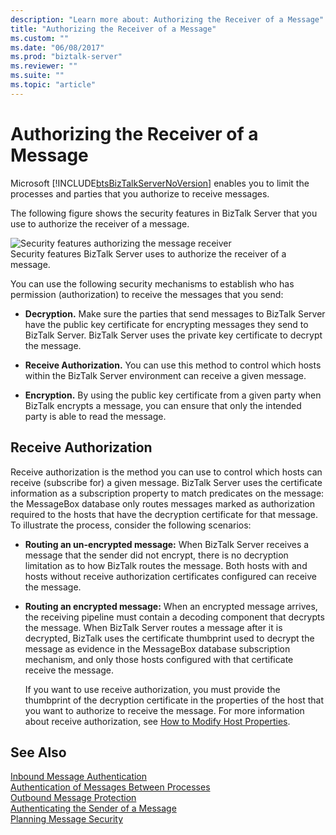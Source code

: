 ```yaml
---
description: "Learn more about: Authorizing the Receiver of a Message"
title: "Authorizing the Receiver of a Message"
ms.custom: ""
ms.date: "06/08/2017"
ms.prod: "biztalk-server"
ms.reviewer: ""
ms.suite: ""
ms.topic: "article"
---
```

# Authorizing the Receiver of a Message
Microsoft [!INCLUDE[btsBizTalkServerNoVersion](../includes/btsbiztalkservernoversion-md.md)] enables you to limit the processes and parties that you authorize to receive messages.  
  
 The following figure shows the security features in BizTalk Server that you use to authorize the receiver of a message.  
  
 ![Security features authorizing the message receiver](../core/media/ebiz-plan-secoverview-authz.gif "ebiz_plan_secoverview_authz")  
Security features BizTalk Server uses to authorize the receiver of a message.  
  
 You can use the following security mechanisms to establish who has permission (authorization) to receive the messages that you send:  
  
-   **Decryption.** Make sure the parties that send messages to BizTalk Server have the public key certificate for encrypting messages they send to BizTalk Server. BizTalk Server uses the private key certificate to decrypt the message.  
  
-   **Receive Authorization.** You can use this method to control which hosts within the BizTalk Server environment can receive a given message.  
  
-   **Encryption.** By using the public key certificate from a given party when BizTalk encrypts a message, you can ensure that only the intended party is able to read the message.  
  
## Receive Authorization  
 Receive authorization is the method you can use to control which hosts can receive (subscribe for) a given message. BizTalk Server uses the certificate information as a subscription property to match predicates on the message: the MessageBox database only routes messages marked as authorization required to the hosts that have the decryption certificate for that message. To illustrate the process, consider the following scenarios:  
  
- **Routing an un-encrypted message:** When BizTalk Server receives a message that the sender did not encrypt, there is no decryption limitation as to how BizTalk routes the message. Both hosts with and hosts without receive authorization certificates configured can receive the message.  
  
- **Routing an encrypted message:** When an encrypted message arrives, the receiving pipeline must contain a decoding component that decrypts the message. When BizTalk Server routes a message after it is decrypted, BizTalk uses the certificate thumbprint used to decrypt the message as evidence in the MessageBox database subscription mechanism, and only those hosts configured with that certificate receive the message.  
  
  If you want to use receive authorization, you must provide the thumbprint of the decryption certificate in the properties of the host that you want to authorize to receive the message. For more information about receive authorization, see [How to Modify Host Properties](../core/how-to-modify-host-properties.md).  
  
## See Also  
 [Inbound Message Authentication](../core/inbound-message-authentication.md)   
 [Authentication of Messages Between Processes](../core/authentication-of-messages-between-processes.md)   
 [Outbound Message Protection](../core/outbound-message-protection.md)   
 [Authenticating the Sender of a Message](../core/authenticating-the-sender-of-a-message.md)   
 [Planning Message Security](../core/planning-message-security.md)
